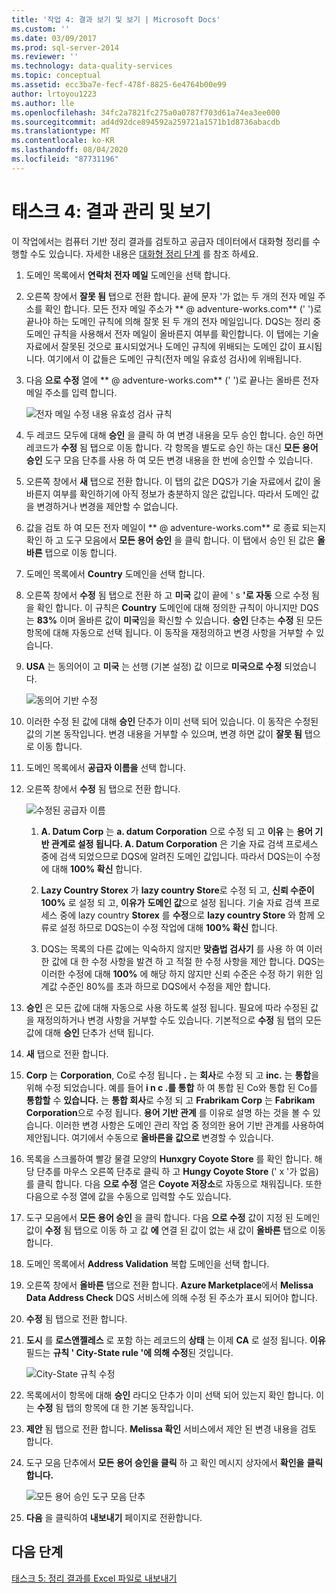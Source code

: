 ```yaml
---
title: '작업 4: 결과 보기 및 보기 | Microsoft Docs'
ms.custom: ''
ms.date: 03/09/2017
ms.prod: sql-server-2014
ms.reviewer: ''
ms.technology: data-quality-services
ms.topic: conceptual
ms.assetid: ecc3ba7e-fecf-478f-8825-6e4764b00e99
author: lrtoyou1223
ms.author: lle
ms.openlocfilehash: 34fc2a7821fc275a0a0787f703d61a74ea3ee000
ms.sourcegitcommit: ad4d92dce894592a259721a1571b1d8736abacdb
ms.translationtype: MT
ms.contentlocale: ko-KR
ms.lasthandoff: 08/04/2020
ms.locfileid: "87731196"
---
```

# <a name="task-4-manaing-and-viewing-results"></a>태스크 4: 결과 관리 및 보기
  이 작업에서는 컴퓨터 기반 정리 결과를 검토하고 공급자 데이터에서 대화형 정리를 수행할 수도 있습니다. 자세한 내용은 [대화형 정리 단계](https://msdn.microsoft.com/library/hh213061.aspx#Interactive) 를 참조 하세요.  
  
1.  도메인 목록에서 **연락처 전자 메일** 도메인을 선택 합니다.  
  
2.  오른쪽 창에서 **잘못 됨** 탭으로 전환 합니다. 끝에 문자 '가 없는 두 개의 전자 메일 주소를 확인 합니다. 모든 전자 메일 주소가 ** \@ adventure-works.com** (' ')로 끝나야 하는 도메인 규칙에 의해 잘못 된 두 개의 전자 메일입니다. DQS는 정리 중 도메인 규칙을 사용해서 전자 메일이 올바른지 여부를 확인합니다. 이 탭에는 기술 자료에서 잘못된 것으로 표시되었거나 도메인 규칙에 위배되는 도메인 값이 표시됩니다. 여기에서 이 값들은 도메인 규칙(전자 메일 유효성 검사)에 위배됩니다.  
  
3.  다음 **으로 수정** 열에 ** \@ adventure-works.com** (' ')로 끝나는 올바른 전자 메일 주소를 입력 합니다.  
  
     ![전자 메일 수정 내용 유효성 검사 규칙](../../2014/tutorials/media/et-managingandviewingresults-01.jpg "전자 메일 수정 내용 유효성 검사 규칙")  
  
4.  두 레코드 모두에 대해 **승인** 을 클릭 하 여 변경 내용을 모두 승인 합니다. 승인 하면 레코드가 **수정** 됨 탭으로 이동 합니다. 각 항목을 별도로 승인 하는 대신 **모든 용어 승인** 도구 모음 단추를 사용 하 여 모든 변경 내용을 한 번에 승인할 수 있습니다.  
  
5.  오른쪽 창에서 **새** 탭으로 전환 합니다. 이 탭의 값은 DQS가 기술 자료에서 값이 올바른지 여부를 확인하기에 아직 정보가 충분하지 않은 값입니다. 따라서 도메인 값을 변경하거나 변경을 제안할 수 없습니다.  
  
6.  값을 검토 하 여 모든 전자 메일이 ** \@ adventure-works.com** 로 종료 되는지 확인 하 고 도구 모음에서 **모든 용어 승인** 을 클릭 합니다. 이 탭에서 승인 된 값은 **올바른** 탭으로 이동 합니다.  
  
7.  도메인 목록에서 **Country** 도메인을 선택 합니다.  
  
8.  오른쪽 창에서 **수정** 됨 탭으로 전환 하 고 **미국** 값이 끝에 ' s **'로 자동** 으로 수정 됨을 확인 합니다. 이 규칙은 **Country** 도메인에 대해 정의한 규칙이 아니지만 DQS는 **83%** 이며 올바른 값이 **미국**임을 확신할 수 있습니다. **승인** 단추는 **수정** 된 모든 항목에 대해 자동으로 선택 됩니다. 이 동작을 재정의하고 변경 사항을 거부할 수 있습니다.  
  
9. **USA** 는 동의어이 고 **미국** 는 선행 (기본 설정) 값 이므로 **미국으로 수정** 되었습니다.  
  
     ![동의어 기반 수정](../../2014/tutorials/media/et-managingandviewingresults-02.jpg "동의어 기반 수정")  
  
10. 이러한 수정 된 값에 대해 **승인** 단추가 이미 선택 되어 있습니다. 이 동작은 수정된 값의 기본 동작입니다. 변경 내용을 거부할 수 있으며, 변경 하면 값이 **잘못 됨** 탭으로 이동 합니다.  
  
11. 도메인 목록에서 **공급자 이름을** 선택 합니다.  
  
12. 오른쪽 창에서 **수정** 됨 탭으로 전환 합니다.  
  
     ![수정된 공급자 이름](../../2014/tutorials/media/et-managingandviewingresults-03.jpg "수정된 공급자 이름")  
  
    1.  **A. Datum Corp** 는 **a. datum Corporation** 으로 수정 되 고 **이유** 는 **용어 기반 관계로 설정 됩니다. A. Datum Corporation** 은 기술 자료 검색 프로세스 중에 검색 되었으므로 DQS에 알려진 도메인 값입니다. 따라서 DQS는이 수정에 대해 **100% 확신** 합니다.  
  
    2.  **Lazy Country Storex** 가 **lazy country Store**로 수정 되 고, **신뢰 수준이** **100%** 로 설정 되 고, **이유가** **도메인 값**으로 설정 됩니다. 기술 자료 검색 프로세스 중에 lazy country **Storex** 를 **수정**으로 **lazy country Store** 와 함께 오류로 설정 하므로 DQS는이 수정 작업에 대해 **100% 확신** 합니다.  
  
    3.  DQS는 목록의 다른 값에는 익숙하지 않지만 **맞춤법 검사기** 를 사용 하 여 이러한 값에 대 한 수정 사항을 발견 하 고 적절 한 수정 사항을 제안 합니다. DQS는 이러한 수정에 대해 **100%** 에 해당 하지 않지만 신뢰 수준은 수정 하기 위한 임계값 수준인 80%를 초과 하므로 DQS에서 수정을 제안 합니다.  
  
13. **승인** 은 모든 값에 대해 자동으로 사용 하도록 설정 됩니다. 필요에 따라 수정된 값을 재정의하거나 변경 사항을 거부할 수도 있습니다. 기본적으로 **수정** 됨 탭의 모든 값에 대해 **승인** 단추가 선택 됩니다.  
  
14. **새** 탭으로 전환 합니다.  
  
15. **Corp** 는 **Corporation**, Co로 수정 됩니다 **.** 는 **회사**로 수정 되 고 **inc.** 는 **통합**을 위해 수정 되었습니다. 예를 들어 **i n c .를 통합** 하 여 통합 된 Co와 통합 된 Co를 **통합할** 수 **있습니다.** 는 **통합 회사**로 수정 되 고 **Frabrikam Corp** 는 **Fabrikam Corporation**으로 수정 됩니다.  **용어 기반 관계** 를 이유로 설명 하는 것을 볼 수 있습니다. 이러한 변경 사항은 도메인 관리 작업 중 정의한 용어 기반 관계를 사용하여 제안됩니다. 여기에서 수동으로 **올바른을 값으로** 변경할 수 있습니다.  
  
16. 목록을 스크롤하여 빨강 물결 모양의 **Hunxgry Coyote Store** 를 확인 합니다. 해당 단추를 마우스 오른쪽 단추로 클릭 하 고 **Hungy Coyote Store** (' x '가 없음)를 클릭 합니다. 다음 **으로 수정** 열은 **Coyote 저장소**로 자동으로 채워집니다. 또한 다음으로 수정 열에 값을 수동으로 입력할 수도 있습니다.  
  
17. 도구 모음에서 **모든 용어 승인** 을 클릭 합니다. 다음 **으로 수정** 값이 지정 된 도메인 값이 **수정** 됨 탭으로 이동 하 고 값 **에** 연결 된 값이 없는 새 값이 **올바른** 탭으로 이동 합니다.  
  
18. 도메인 목록에서 **Address Validation** 복합 도메인을 선택 합니다.  
  
19. 오른쪽 창에서 **올바른** 탭으로 전환 합니다. **Azure Marketplace**에서 **Melissa Data Address Check** DQS 서비스에 의해 수정 된 주소가 표시 되어야 합니다.  
  
20. **수정** 됨 탭으로 전환 합니다.  
  
21. **도시** 를 **로스앤젤레스** 로 포함 하는 레코드의 **상태** 는 이제 **CA** 로 설정 됩니다. **이유** 필드는 **규칙 ' City-State rule '에 의해 수정**된 것입니다.  
  
     ![City-State 규칙 수정](../../2014/tutorials/media/et-managingandviewingresults-04.jpg "City-State 규칙 수정")  
  
22. 목록에서이 항목에 대해 **승인** 라디오 단추가 이미 선택 되어 있는지 확인 합니다. 이는 **수정** 됨 탭의 항목에 대 한 기본 동작입니다.  
  
23. **제안** 됨 탭으로 전환 합니다. **Melissa 확인** 서비스에서 제안 된 변경 내용을 검토 합니다.  
  
24. 도구 모음 단추에서 **모든 용어 승인을 클릭** 하 고 확인 메시지 상자에서 **확인을** **클릭 합니다.**  
  
     ![모든 용어 승인 도구 모음 단추](../../2014/tutorials/media/et-managingandviewingresults-05.jpg "모든 용어 승인 도구 모음 단추")  
  
25. **다음** 을 클릭하여 **내보내기** 페이지로 전환합니다.  
  
## <a name="next-step"></a>다음 단계  
 [태스크 5: 정리 결과를 Excel 파일로 내보내기](../../2014/tutorials/task-5-exporting-cleansing-results-to-an-excel-file.md)  
  
  
